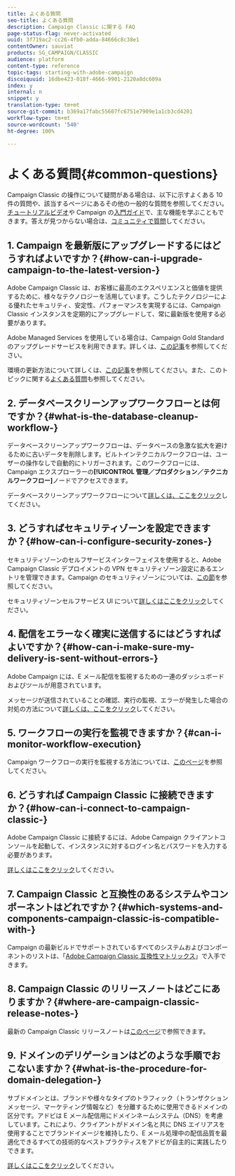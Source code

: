 ```yaml
---
title: よくある質問
seo-title: よくある質問
description: Campaign Classic に関する FAQ
page-status-flag: never-activated
uuid: 3f719ac2-cc26-4fb0-adda-84666c8c38e1
contentOwner: sauviat
products: SG_CAMPAIGN/CLASSIC
audience: platform
content-type: reference
topic-tags: starting-with-adobe-campaign
discoiquuid: 16dbe423-018f-4666-9901-2120a8dc609a
index: y
internal: n
snippet: y
translation-type: tm+mt
source-git-commit: b369a17fabc55607fc6751e7909e1a1cb3cd4201
workflow-type: tm+mt
source-wordcount: '540'
ht-degree: 100%

---
```



# よくある質問{#common-questions}

Campaign Classic の操作について疑問がある場合は、以下に示すよくある 10 件の質問や、該当するページにあるその他の一般的な質問を参照してください。[チュートリアルビデオ](https://docs.adobe.com/content/help/en/campaign-learn/campaign-classic-tutorials/overview.html)や Campaign の[入門ガイド](../../platform/using/tutorials.md#step-by-step-guides)で、主な機能を学ぶこともできます。答えが見つからない場合は、[コミュニティで質問](https://forums.adobe.com/community/experience-cloud/marketing-cloud/campaign)してください。

## 1. Campaign を最新版にアップグレードするにはどうすればよいですか？{#how-can-i-upgrade-campaign-to-the-latest-version-}

Adobe Campaign Classic は、お客様に最高のエクスペリエンスと価値を提供するために、様々なテクノロジーを活用しています。こうしたテクノロジーによる優れたセキュリティ、安定性、パフォーマンスを実現するには、Campaign Classic インスタンスを定期的にアップグレードして、常に最新版を使用する必要があります。

Adobe Managed Services を使用している場合は、Campaign Gold Standard のアップグレードサービスを利用できます。詳しくは、[この記事](https://helpx.adobe.com/jp/campaign/kb/gold-standard.html)を参照してください。

環境の更新方法について詳しくは、[この記事](https://helpx.adobe.com/jp/campaign/kb/acc-build-upgrade.html)を参照してください。また、このトピックに関する[よくある質問](https://helpx.adobe.com/jp/campaign/kb/build-upgrade-faq.html)も参照してください。

## 2. データベースクリーンアップワークフローとは何ですか？{#what-is-the-database-cleanup-workflow-}

データベースクリーンアップワークフローは、データベースの急激な拡大を避けるために古いデータを削除します。ビルトインテクニカルワークフローは、ユーザーの操作なしで自動的にトリガーされます。このワークフローには、Campaign エクスプローラーの&#x200B;**[!UICONTROL 管理／プロダクション／テクニカルワークフロー]**&#x200B;ノードでアクセスできます。

データベースクリーンアップワークフローについて[詳しくは、ここをクリック](../../production/using/database-cleanup-workflow.md)してください。

## 3. どうすればセキュリティゾーンを設定できますか？{#how-can-i-configure-security-zones-}

セキュリティゾーンのセルフサービスインターフェイスを使用すると、Adobe Campaign Classic デプロイメントの VPN セキュリティゾーン設定にあるエントリを管理できます。Campaign のセキュリティゾーンについては、[この節](../../installation/using/configuring-campaign-server.md#defining-security-zones)を参照してください。

セキュリティゾーンセルフサービス UI について[詳しくはここをクリック](https://helpx.adobe.com/jp/campaign/kb/configuring-security-zones-self-service.html)してください。

## 4. 配信をエラーなく確実に送信するにはどうすればよいですか？{#how-can-i-make-sure-my-delivery-is-sent-without-errors-}

Adobe Campaign には、E メール配信を監視するための一連のダッシュボードおよびツールが用意されています。

メッセージが送信されていることの確認、実行の監視、エラーが発生した場合の対処の方法について[詳しくは、ここをクリック](../../delivery/using/monitoring-a-delivery.md)してください。

## 5. ワークフローの実行を監視できますか？{#can-i-monitor-workflow-execution}

Campaign ワークフローの実行を監視する方法については、[このページ](../../workflow/using/starting-a-workflow.md)を参照してください。

## 6. どうすれば Campaign Classic に接続できますか？{#how-can-i-connect-to-campaign-classic-}

Adobe Campaign Classic に接続するには、Adobe Campaign クライアントコンソールを起動して、インスタンスに対するログイン名とパスワードを入力する必要があります。

[詳しくはここをクリック](../../platform/using/launching-adobe-campaign.md)してください。

## 7. Campaign Classic と互換性のあるシステムやコンポーネントはどれですか？{#which-systems-and-components-campaign-classic-is-compatible-with-}

Campaign の最新ビルドでサポートされているすべてのシステムおよびコンポーネントのリストは、「[Adobe Campaign Classic 互換性マトリックス](https://helpx.adobe.com/jp/campaign/kb/compatibility-matrix.html)」で入手できます。

## 8. Campaign Classic のリリースノートはどこにありますか？{#where-are-campaign-classic-release-notes-}

最新の Campaign Classic リリースノートは[このページ](https://docs.adobe.com/content/help/ja-JP/campaign-classic/using/release-notes/latest-release.html)で参照できます。

## 9. ドメインのデリゲーションはどのような手順でおこないますか？{#what-is-the-procedure-for-domain-delegation-}

サブドメインとは、ブランドや様々なタイプのトラフィック（トランザクションメッセージ、マーケティング情報など）を分離するために使用できるドメインの区分です。アドビは E メール配信用にドメインネームシステム（DNS）を考慮しています。これにより、クライアントがドメイン名と共に DNS エイリアスを使用することでブランドイメージを維持したり、E メール処理中の配信品質を最適化できるすべての技術的なベストプラクティスをアドビが自主的に実践したりできます。

[詳しくはここをクリック](https://helpx.adobe.com/jp/campaign/kb/domain-name-delegation.html)してください。


